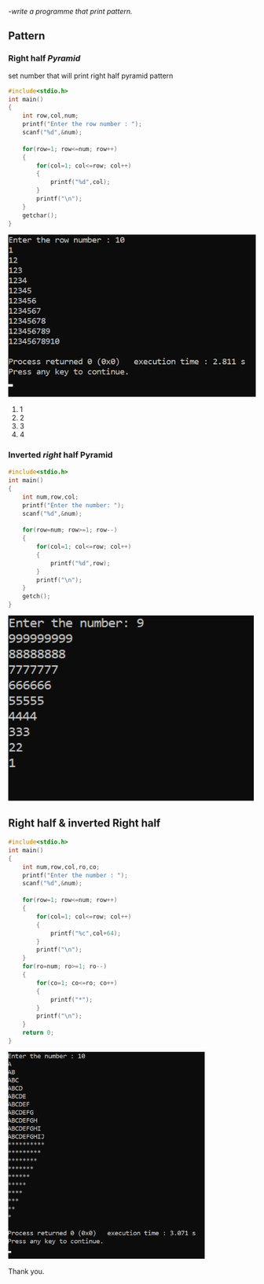 <!--C Programme-->
_-write a programme that print pattern._

Pattern
---
### Right half ___Pyramid___ 

<p> set number that will print right half pyramid pattern </p>

```c
#include<stdio.h>
int main()
{
    int row,col,num;
    printf("Enter the row number : ");
    scanf("%d",&num);

    for(row=1; row<=num; row++)
    {
        for(col=1; col<=row; col++)
        {
            printf("%d",col);
        }
        printf("\n");
    }
    getchar();
}
```  
![profile](./images/righthalfpyramid.png)
</br>

<ol>
<li>1</li>
<li>2</li>
<li>3</li>
<li>4</li>
</ol>

### Inverted _right_ half __Pyramid__

```c
#include<stdio.h>
int main()
{
    int num,row,col;
    printf("Enter the number: ");
    scanf("%d",&num);

    for(row=num; row>=1; row--)
    {
        for(col=1; col<=row; col++)
        {
            printf("%d",row);
        }
        printf("\n");
    }
    getch();
}
```  
<img src="./images/invertedrighthalfpyramid.png" width="500" title="profile"/>
</br>

## Right half & inverted Right half  

```c
#include<stdio.h>
int main()
{
    int num,row,col,ro,co;
    printf("Enter the number : ");
    scanf("%d",&num);

    for(row=1; row<=num; row++)
    {
        for(col=1; col<=row; col++)
        {
            printf("%c",col+64);
        }
        printf("\n");
    }
    for(ro=num; ro>=1; ro--)
    {
        for(co=1; co<=ro; co++)
        {
            printf("*");
        }
        printf("\n");
    }
    return 0;
}
```
<img src="./images/right&invertedpyramid.png" width="400" title="bothsiderightpyramid"/>

Thank you.